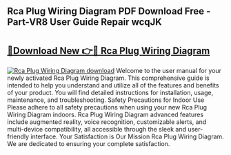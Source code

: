 ## Rca Plug Wiring Diagram PDF Download Free - Part-VR8 User Guide Repair wcqJK

# <h2><a href="http://dfpohq.blite.top/?on=Rca+Plug+Wiring+Diagram">🔗Download New 👉🔴 Rca Plug Wiring Diagram</a></h2>

[![Rca Plug Wiring Diagram download](https://i.imgur.com/lujVjoI.png)](http://dfpohq.blite.top/?on=Rca+Plug+Wiring+Diagram)
Welcome to the user manual for your newly activated Rca Plug Wiring Diagram. This comprehensive guide is intended to help you understand and utilize all of the features and benefits of your product. You will find detailed instructions for installation, usage, maintenance, and troubleshooting. Safety Precautions for Indoor Use Please adhere to all safety precautions when using your new Rca Plug Wiring Diagram indoors. Rca Plug Wiring Diagram advanced features include augmented reality, voice recognition, customizable alerts, and multi-device compatibility, all accessible through the sleek and user-friendly interface. Your Satisfaction is Our Mission Rca Plug Wiring Diagram. We are dedicated to ensuring your complete satisfaction.
